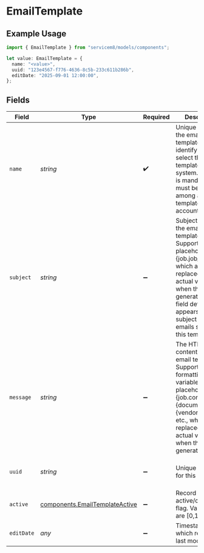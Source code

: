 # EmailTemplate

## Example Usage

```typescript
import { EmailTemplate } from "servicem8/models/components";

let value: EmailTemplate = {
  name: "<value>",
  uuid: "123e4567-f776-4636-8c5b-233c611b286b",
  editDate: "2025-09-01 12:00:00",
};
```

## Fields

| Field                                                                                                                                                                                                                                                 | Type                                                                                                                                                                                                                                                  | Required                                                                                                                                                                                                                                              | Description                                                                                                                                                                                                                                           | Example                                                                                                                                                                                                                                               |
| ----------------------------------------------------------------------------------------------------------------------------------------------------------------------------------------------------------------------------------------------------- | ----------------------------------------------------------------------------------------------------------------------------------------------------------------------------------------------------------------------------------------------------- | ----------------------------------------------------------------------------------------------------------------------------------------------------------------------------------------------------------------------------------------------------- | ----------------------------------------------------------------------------------------------------------------------------------------------------------------------------------------------------------------------------------------------------- | ----------------------------------------------------------------------------------------------------------------------------------------------------------------------------------------------------------------------------------------------------- |
| `name`                                                                                                                                                                                                                                                | *string*                                                                                                                                                                                                                                              | :heavy_check_mark:                                                                                                                                                                                                                                    | Unique name of the email template. Used to identify and select the template in the system. This field is mandatory and must be unique among all email templates in the account.                                                                       |                                                                                                                                                                                                                                                       |
| `subject`                                                                                                                                                                                                                                             | *string*                                                                                                                                                                                                                                              | :heavy_minus_sign:                                                                                                                                                                                                                                    | Subject line for the email template. Supports variable placeholders like {job.job_address} which are replaced with actual values when the email is generated. This field defines what appears in the subject line of emails sent using this template. |                                                                                                                                                                                                                                                       |
| `message`                                                                                                                                                                                                                                             | *string*                                                                                                                                                                                                                                              | :heavy_minus_sign:                                                                                                                                                                                                                                    | The HTML body content of the email template. Supports rich text formatting and variable placeholders like {job.contact_first}, {document}, {vendor.name}, etc., which are replaced with actual values when the email is generated.                    |                                                                                                                                                                                                                                                       |
| `uuid`                                                                                                                                                                                                                                                | *string*                                                                                                                                                                                                                                              | :heavy_minus_sign:                                                                                                                                                                                                                                    | Unique identifier for this record                                                                                                                                                                                                                     | 123e4567-f776-4636-8c5b-233c611b286b                                                                                                                                                                                                                  |
| `active`                                                                                                                                                                                                                                              | [components.EmailTemplateActive](../../models/components/emailtemplateactive.md)                                                                                                                                                                      | :heavy_minus_sign:                                                                                                                                                                                                                                    | Record active/deleted flag.  Valid values are [0,1]                                                                                                                                                                                                   |                                                                                                                                                                                                                                                       |
| `editDate`                                                                                                                                                                                                                                            | *any*                                                                                                                                                                                                                                                 | :heavy_minus_sign:                                                                                                                                                                                                                                    | Timestamp at which record was last modified                                                                                                                                                                                                           | 2025-09-01 12:00:00                                                                                                                                                                                                                                   |
